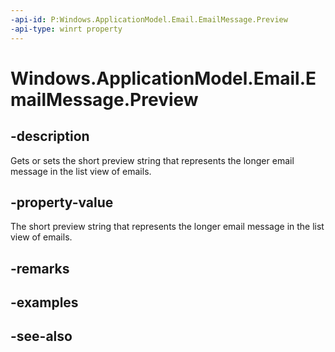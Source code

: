 ```yaml
---
-api-id: P:Windows.ApplicationModel.Email.EmailMessage.Preview
-api-type: winrt property
---
```


<!-- Property syntax
public string Preview { get;  set; }
-->

# Windows.ApplicationModel.Email.EmailMessage.Preview

## -description
Gets or sets the short preview string that represents the longer email message in the list view of emails.

## -property-value
The short preview string that represents the longer email message in the list view of emails.

## -remarks

## -examples

## -see-also
